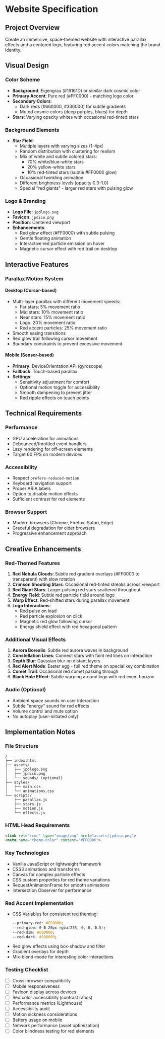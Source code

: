 # Website Specification

## Project Overview
Create an immersive, space-themed website with interactive parallax effects and a centered logo, featuring red accent colors matching the brand identity.

## Visual Design

### Color Scheme
- **Background**: Eigengrau (#16161D) or similar dark cosmic color
- **Primary Accent**: Pure red (#FF0000) - matching logo color
- **Secondary Colors**: 
  - Dark reds (#660000, #330000) for subtle gradients
  - Muted cosmic colors (deep purples, blues) for depth
- **Stars**: Varying opacity whites with occasional red-tinted stars

### Background Elements
- **Star Field**:
  - Multiple layers with varying sizes (1-4px)
  - Random distribution with clustering for realism
  - Mix of white and subtle colored stars:
    - 70% white/blue-white stars
    - 20% yellow-white stars
    - 10% red-tinted stars (subtle #FF0000 glow)
  - Occasional twinkling animation
  - Different brightness levels (opacity 0.3-1.0)
  - Special "red giants" - larger red stars with pulsing glow

### Logo & Branding
- **Logo File**: `jpdlogo.svg`
- **Favicon**: `jpdico.png`
- **Position**: Centered viewport
- **Enhancements**:
  - Red glow effect (#FF0000) with subtle pulsing
  - Gentle floating animation
  - Interactive red particle emission on hover
  - Magnetic cursor effect with red trail on desktop

## Interactive Features

### Parallax Motion System

#### Desktop (Cursor-based)
- Multi-layer parallax with different movement speeds:
  - Far stars: 5% movement ratio
  - Mid stars: 10% movement ratio
  - Near stars: 15% movement ratio
  - Logo: 20% movement ratio
  - Red accent particles: 25% movement ratio
- Smooth easing transitions
- Red glow trail following cursor movement
- Boundary constraints to prevent excessive movement

#### Mobile (Sensor-based)
- **Primary**: DeviceOrientation API (gyroscope)
- **Fallback**: Touch-based parallax
- **Settings**:
  - Sensitivity adjustment for comfort
  - Optional motion toggle for accessibility
  - Smooth dampening to prevent jitter
  - Red ripple effects on touch points

## Technical Requirements

### Performance
- GPU acceleration for animations
- Debounced/throttled event handlers
- Lazy rendering for off-screen elements
- Target 60 FPS on modern devices

### Accessibility
- Respect `prefers-reduced-motion`
- Keyboard navigation support
- Proper ARIA labels
- Option to disable motion effects
- Sufficient contrast for red elements

### Browser Support
- Modern browsers (Chrome, Firefox, Safari, Edge)
- Graceful degradation for older browsers
- Progressive enhancement approach

## Creative Enhancements

### Red-Themed Features
1. **Red Nebula Clouds**: Subtle red gradient overlays (#FF0000 to transparent) with slow rotation
2. **Crimson Shooting Stars**: Occasional red-tinted streaks across viewport
3. **Red Giant Stars**: Larger pulsing red stars scattered throughout
4. **Energy Field**: Subtle red particle field around logo
5. **Warp Effect**: Red-shifted stars during parallax movement
6. **Logo Interactions**:
   - Red pulse on load
   - Red particle explosion on click
   - Magnetic red glow following cursor
   - Energy shield effect with red hexagonal pattern

### Additional Visual Effects
1. **Aurora Borealis**: Subtle red aurora waves in background
2. **Constellation Lines**: Connect stars with faint red lines on interaction
3. **Depth Blur**: Gaussian blur on distant layers
4. **Red Alert Mode**: Easter egg - full red theme on special key combination
5. **Comet Trail**: Occasional red comet passing through
6. **Black Hole Effect**: Subtle warping around logo with red event horizon

### Audio (Optional)
- Ambient space sounds on user interaction
- Subtle "energy" sound for red effects
- Volume control and mute option
- No autoplay (user-initiated only)

## Implementation Notes

### File Structure
```
/
├── index.html
├── assets/
│   ├── jpdlogo.svg
│   ├── jpdico.png
│   └── sounds/ (optional)
├── styles/
│   ├── main.css
│   └── animations.css
└── scripts/
    ├── parallax.js
    ├── stars.js
    ├── motion.js
    └── effects.js
```

### HTML Head Requirements
```html
<link rel="icon" type="image/png" href="assets/jpdico.png">
<meta name="theme-color" content="#FF0000">
```

### Key Technologies
- Vanilla JavaScript or lightweight framework
- CSS3 animations and transforms
- Canvas for complex particle effects
- CSS custom properties for red theme variations
- RequestAnimationFrame for smooth animations
- Intersection Observer for performance

### Red Accent Implementation
- CSS Variables for consistent red theming:
  ```css
  --primary-red: #FF0000;
  --red-glow: 0 0 20px rgba(255, 0, 0, 0.5);
  --red-dim: #660000;
  --red-dark: #330000;
  ```
- Red glow effects using box-shadow and filter
- Gradient overlays for depth
- Mix-blend-mode for interesting color interactions

### Testing Checklist
- [ ] Cross-browser compatibility
- [ ] Mobile responsiveness
- [ ] Favicon display across devices
- [ ] Red color accessibility (contrast ratios)
- [ ] Performance metrics (Lighthouse)
- [ ] Accessibility audit
- [ ] Motion sickness considerations
- [ ] Battery usage on mobile
- [ ] Network performance (asset optimization)
- [ ] Color blindness testing for red elements